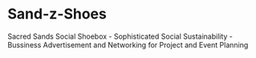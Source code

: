 # Sand-z-Shoes
Sacred Sands Social Shoebox -  Sophisticated Social Sustainability - Bussiness Advertisement and Networking for Project and Event Planning
